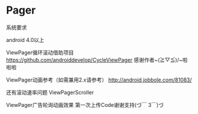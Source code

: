 # Pager
系统要求

android 4.0以上

ViewPager循环滚动借助项目
https://github.com/androiddevelop/CycleViewPager
感谢作者~\(≧▽≦)/~啦啦啦

ViewPager动画参考（如需兼用2.x请参考）
http://android.jobbole.com/81083/

还有滚动速率问题
ViewPagerScroller

ViewPager广告轮询动画效果
第一次上传Code谢谢支持(づ￣ 3￣)づ

